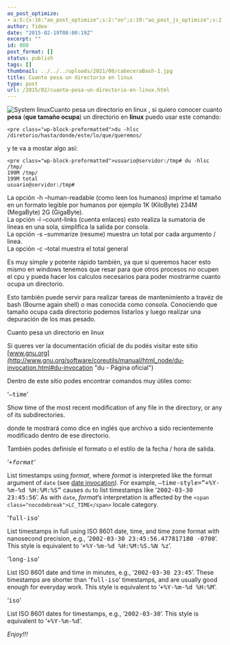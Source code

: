```yaml
---
ao_post_optimize:
- a:5:{s:16:"ao_post_optimize";s:2:"on";s:19:"ao_post_js_optimize";s:2:"on";s:20:"ao_post_css_optimize";s:2:"on";s:12:"ao_post_ccss";s:2:"on";s:16:"ao_post_lazyload";s:2:"on";}
author: fideo
date: "2015-02-19T08:00:19Z"
excerpt: ""
id: 808
post_format: []
status: publish
tags: []
thumbnail: ../../../uploads/2021/08/cabeceraBash-1.jpg
title: Cuanto pesa un directorio en linux
type: post
url: /2015/02/cuanto-pesa-un-directorio-en-linux.html
---
```

![System linux](http://federicomazzei.com.ar/blog/wp-content/uploads/2015/02/System-linux-150x150.png)Cuanto pesa un directorio en linux , si quiero conocer cuanto **pesa** (**que tamaño ocupa**) un directorio en **linux** puedo usar este comando:

```
<pre class="wp-block-preformatted">du -hlsc /diretorio/hasta/donde/este/lo/que/queremos/
```

y te va a mostar algo así:

```
<pre class="wp-block-preformatted">usuario@servidor:/tmp# du -hlsc /tmp/
199M /tmp/
199M total
usuario@servidor:/tmp#
```

La opción -h –human-readable (como leen los humanos) imprime el tamaño en un formato legible por humanos por ejemplo 1K (KiloByte) 234M (MegaByte) 2G (GigaByte).  
La opción -l –count-links (cuenta enlaces) esto realiza la sumatoria de lineas en una sola, simplifica la salida por consola.  
La opción -s –summarize (resume) muestra un total por cada argumento / linea.  
La opción -c –total muestra el total general

Es muy simple y potente rápido también, ya que si queremos hacer esto mismo en windows tenemos que resar para que otros procesos no ocupen el cpu y pueda hacer los calculos necesarios para poder mostrarme cuanto ocupa un directorio.

Esto también puede servir para realizar tareas de mantenimiento a travéz de bash <span class="st">(Bourne again shell) o mas conocida como consola. Conociendo que tamaño ocupa cada directorio podemos listarlos y luego realizar una depuración de los mas pesado.</span>

Cuanto pesa un directorio en linux

Si queres ver la documentación oficial de du podés visitar este sitio [www.gnu.org](http://www.gnu.org/software/coreutils/manual/html_node/du-invocation.html#du-invocation "du - Página oficial")

Dentro de este sitio podes encontrar comandos muy útiles como:

‘<samp><span class="nocodebreak">–time</span></samp>’

Show time of the most recent modification of any file in the directory, or any of its subdirectories.

donde te mostrará como dice en inglés que archivo a sido recientemente modificado dentro de ese directorio.

También podes definisle el formato o el estilo de la fecha / hora de salida.

‘<samp>+<var>format</var></samp>’

List timestamps using <var>format</var>, where <var>format</var> is interpreted like the format argument of `date` (see [date invocation](http://www.gnu.org/software/coreutils/manual/html_node/date-invocation.html#date-invocation)). For example, <samp><span class="nocodebreak">–time-style=”+%Y-%m-%d</span> %H:%M:%S”</samp> causes `du` to list timestamps like ‘<samp><span class="nocodebreak">2002-03-30</span> 23:45:56</samp>’. As with `date`, <var>format</var>’s interpretation is affected by the `<span class="nocodebreak">LC_TIME</span>` locale category.

‘<samp><span class="nocodebreak">full-iso</span></samp>’

List timestamps in full using ISO 8601 date, time, and time zone format with nanosecond precision, e.g., ‘<samp><span class="nocodebreak">2002-03-30</span> 23:45:56.477817180 <span class="nocodebreak">-0700</span></samp>’. This style is equivalent to ‘<samp><span class="nocodebreak">+%Y-%m-%d</span> %H:%M:%S.%N %z</samp>’.

‘<samp><span class="nocodebreak">long-iso</span></samp>’

List ISO 8601 date and time in minutes, e.g., ‘<samp><span class="nocodebreak">2002-03-30</span> 23:45</samp>’. These timestamps are shorter than ‘<samp><span class="nocodebreak">full-iso</span></samp>’ timestamps, and are usually good enough for everyday work. This style is equivalent to ‘<samp><span class="nocodebreak">+%Y-%m-%d</span> %H:%M</samp>’.

‘<samp>iso</samp>’

List ISO 8601 dates for timestamps, e.g., ‘<samp><span class="nocodebreak">2002-03-30</span></samp>’. This style is equivalent to ‘<samp><span class="nocodebreak">+%Y-%m-%d</span></samp>’.

*Enjoy!!!*

